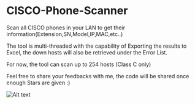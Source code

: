 # CISCO-Phone-Scanner
Scan all CISCO phones in your LAN to get their information(Extension,SN,Model,IP,MAC,etc..)

The tool is multi-threaded with the capability of Exporting the results to Excel, the down hosts will also be retrieved under the Error List.

For now, the tool can scan up to 254 hosts (Class C only)

Feel free to share your feedbacks with me, the code will be shared once enough Stars are given :)

![Alt text](http://lms.unhcrleb.org/cisco.png "CISCO Phone Scanner")
